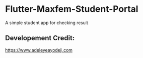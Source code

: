 # Flutter-Maxfem-Student-Portal

A simple student app for checking result

## Developement Credit:

https://www.adeleyeayodeji.com
